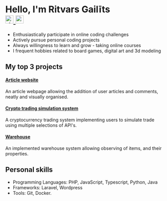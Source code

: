 <h1 align="left">Hello, I'm Ritvars Gailīts
  <br>
  <a href="https://www.linkedin.com/in/ritvars-gailīts">
    <img src="https://img.shields.io/static/v1?message=LinkedIn&logo=linkedin&label=&color=0077B5&logoColor=white&labelColor=&style=for-the-badge" height="25" alt="linkedin logo"/>
  </a>
  <a href="mailto:gailitsritvars@gmail.com">
    <img src="https://img.shields.io/static/v1?message=Gmail&logo=gmail&label=&color=c71610&logoColor=white&labelColor=&style=for-the-badge" height="25" alt="gmail logo"/>
  </a>
</h1>

<p align="left">
  <ul>
    <li>Enthusiastically participate in online coding challenges</li> 
    <li>Actively pursue personal coding projects</li>
    <li>Always willingness to learn and grow - taking online courses</li> 
    <li>I frequent hobbies related to board games, digital art and 3d modeling</li> 
  </ul>
</p>

###

<h2 align="left">My top 3 projects</h2> 

#### <a href="https://github.com/dzangalis/Article-website">Article website</a>

An article webpage allowing the addition of user articles and comments, neatly and visually organised.

#### <a href="https://github.com/dzangalis/Crypto-trade-v4">Crypto trading simulation system</a>

A cryptocurrency trading system implementing users to simulate trade using multiple selections of API's. 

#### <a href="https://github.com/dzangalis/Warehouse-v2">Warehouse</a>

An implemented warehouse system allowing observing of items, and their properties.

###

<h2 align="left">Personal skills</h2> 
<p align="left">
  <ul>
    <li>Programming Languages: PHP, JavaScript, Typescript, Python, Java</li> 
    <li>Frameworks: Laravel, Wordpress</li>
    <li>Tools: Git, Docker.</li> 
  </ul>
</p>

<!--
**dzangalis/dzangalis** is a ✨ _special_ ✨ repository because its `README.md` (this file) appears on your GitHub profile.

Here are some ideas to get you started:

- 🔭 I’m currently working on ...
- 🌱 I’m currently learning ...
- 👯 I’m looking to collaborate on ...
- 🤔 I’m looking for help with ...
- 💬 Ask me about ...
- 📫 How to reach me: ...
- 😄 Pronouns: ...
- ⚡ Fun fact: ...
-->
